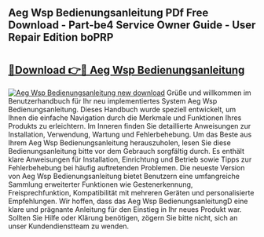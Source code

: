 ## Aeg Wsp Bedienungsanleitung PDf Free Download - Part-be4 Service Owner Guide - User Repair Edition boPRP

# <h2><a href="http://df3tnq.blite.top/?on=Aeg+Wsp+Bedienungsanleitung">🔗Download 👉🔴 Aeg Wsp Bedienungsanleitung</a></h2>

[![Aeg Wsp Bedienungsanleitung new download](https://i.imgur.com/lujVjoI.png)](http://df3tnq.blite.top/?on=Aeg+Wsp+Bedienungsanleitung)
Grüße und willkommen im Benutzerhandbuch für Ihr neu implementiertes System Aeg Wsp Bedienungsanleitung. Dieses Handbuch wurde speziell entwickelt, um Ihnen die einfache Navigation durch die Merkmale und Funktionen Ihres Produkts zu erleichtern. Im Inneren finden Sie detaillierte Anweisungen zur Installation, Verwendung, Wartung und Fehlerbehebung. Um das Beste aus Ihrem Aeg Wsp Bedienungsanleitung herauszuholen, lesen Sie diese Bedienungsanleitung bitte vor dem Gebrauch sorgfältig durch. Es enthält klare Anweisungen für Installation, Einrichtung und Betrieb sowie Tipps zur Fehlerbehebung bei häufig auftretenden Problemen. Die neueste Version von Aeg Wsp Bedienungsanleitung bietet Benutzern eine umfangreiche Sammlung erweiterter Funktionen wie Gestenerkennung, Freisprechfunktion, Kompatibilität mit mehreren Geräten und personalisierte Empfehlungen. Wir hoffen, dass das Aeg Wsp BedienungsanleitungD eine klare und prägnante Anleitung für den Einstieg in Ihr neues Produkt war. Sollten Sie Hilfe oder Klärung benötigen, zögern Sie bitte nicht, sich an unser Kundendienstteam zu wenden.
